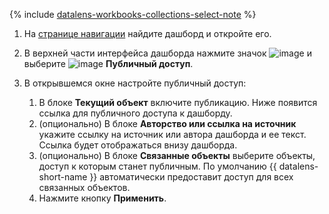 
{% include [datalens-workbooks-collections-select-note](./datalens-workbooks-collections-select-note.md) %}


1. На [странице навигации](https://datalens.yandex.ru/navigation) найдите дашборд и откройте его.
1. В верхней части интерфейса дашборда нажмите значок ![image](../../../_assets/datalens/horizontal-ellipsis.svg) и выберите ![image](../../../_assets/datalens/share.svg) **Публичный доступ**.
1. В открывшемся окне настройте публичный доступ:

   1. В блоке **Текущий объект** включите публикацию. Ниже появится ссылка для публичного доступа к дашборду.
   1. (опционально) В блоке **Авторство или ссылка на источник** укажите ссылку на источник или автора дашборда и ее текст. Ссылка будет отображаться внизу дашборда.
   1. (опционально) В блоке **Связанные объекты** выберите объекты, доступ к которым станет публичным. По умолчанию {{ datalens-short-name }} автоматически предоставит доступ для всех связанных объектов.
   1. Нажмите кнопку **Применить**.
